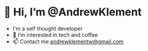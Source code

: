 # 👋 Hi, I’m @AndrewKlement
- I'm a self thought developer
- 👀 I’m interested in tech and coffee
- 📫 Contact me andrewklementw@gmail.com
